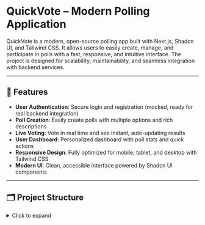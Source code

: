 # QuickVote – Modern Polling Application

QuickVote is a modern, open-source polling app built with Next.js, Shadcn UI, and Tailwind CSS. It allows users to easily create, manage, and participate in polls with a fast, responsive, and intuitive interface. The project is designed for scalability, maintainability, and seamless integration with backend services.

---

## 🚀 Features

- **User Authentication**: Secure login and registration (mocked, ready for real backend integration)
- **Poll Creation**: Easily create polls with multiple options and rich descriptions
- **Live Voting**: Vote in real time and see instant, auto-updating results
- **User Dashboard**: Personalized dashboard with poll stats and quick actions
- **Responsive Design**: Fully optimized for mobile, tablet, and desktop with Tailwind CSS
- **Modern UI**: Clean, accessible interface powered by Shadcn UI components

---

## 🗂 Project Structure

<details>
<summary>Click to expand</summary>